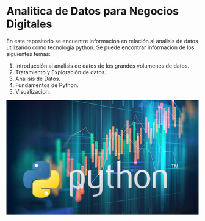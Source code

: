# Analitica de Datos para Negocios Digitales

En este repositorio se encuentre informacion en relación al analisis de datos utilizando como tecnologia python.
Se puede encontrar información de los siguientes temas:

1. Introducción al analisis de datos de los grandes volumenes de datos.
1. Tratamiento y Exploración de datos.
1. Analisis de Datos.
1. Fundamentos de Python.
1. Visualizacion.

![Analitica de Datos](./img/Analitica.jpg)